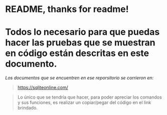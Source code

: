 # README, thanks for readme!
# Todos lo necesario para que puedas hacer las pruebas que se muestran en código están descritas en este documento.

*Los documentos que se encuentren en ese reporsitorio se corrieron en:*

>https://sqliteonline.com/

>Lo único que se tendría que hacer, para poder apreciar los comandos y sus funciones, es realizar un copiar/pegar del código en el link brindado.
